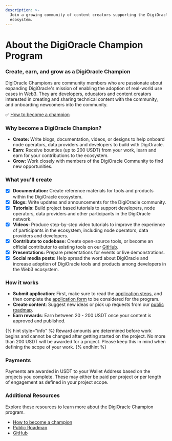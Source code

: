 ```yaml
---
description: >-
  Join a growing community of content creators supporting the DigiOracle
  ecosystem.
---
```


# About the DigiOracle Champion Program

### Create, earn, and grow as a DigiOracle Champion[​](https://docs.celo.org/community/celo-sage#create-earn-and-grow-as-a-celo-content-creator) <a href="#create-earn-and-grow-as-a-celo-content-creator" id="create-earn-and-grow-as-a-celo-content-creator"></a>

DigiOracle Champions are community members who are passionate about expanding DigiOracle's mission of enabling the adoption of real-world use cases in Web3. They are developers, educators and content creators interested in creating and sharing technical content with the community, and onboarding newcomers into the community.

✅ [How to become a champion](how-to-create-content-and-become-a-digioracle-champion.md)

### Why become a DigiOracle Champion?[​](https://docs.celo.org/community/celo-sage#why-become-a-celo-sage) <a href="#why-become-a-celo-sage" id="why-become-a-celo-sage"></a>

* **Create:** Write blogs, documentation, videos, or designs to help onboard node operators, data providers and developers to build with DigiOracle.
* **Earn:** Receive bounties (up to 200 USDT) from your work, learn and earn for your contributions to the ecosystem.
* **Grow:** Work closely with members of the DigiOracle Community to find new opportunities.

### What you'll create[​](https://docs.celo.org/community/celo-sage#what-youll-create) <a href="#what-youll-create" id="what-youll-create"></a>

* [x] **Documentation:** Create reference materials for tools and products within the DigiOracle ecosystem.
* [x] **Blogs:** Write updates and announcements for the DigiOracle community.
* [x] **Tutorials:** Build project based tutorials to support developers, node operators, data providers and other participants in the DigiOracle network.
* [x] **Videos:** Produce step-by-step video tutorials to improve the experience of participants in the ecosystem, including node operators, data providers and developers.
* [x] **Contribute to codebase:** Create open-source tools, or become an official contributor to existing tools on our [GitHub](https://github.com/KlayOracle).
* [x] **Presentations:** Prepare presentations for events or live demonstrations.
* [x] **Social media posts:** Help spread the word about DigiOracle and increase adoption of DigiOracle tools and products among developers in the Web3 ecosystem.

### How it works[​](https://docs.celo.org/community/celo-sage#how-it-works) <a href="#how-it-works" id="how-it-works"></a>

* **Submit application**: First, make sure to read the [application steps](how-to-create-content-and-become-a-digioracle-champion.md), and then complete the [application form](https://forms.gle/GsuAB2kv3CoCAV5m7) to be considered for the program.
* **Create content**: Suggest new ideas or pick up requests from our [public roadmap](https://trello.com/invite/b/cDBc54sO/ATTI352b678879e910e121bcf27a5bef4ab0775152B8/digioracle-champion-program).
* **Earn rewards**: Earn between 20 - 200 USDT once your content is approved and published.

{% hint style="info" %}
Reward amounts are determined before work begins and cannot be changed after getting started on the project. No more than 200 USDT will be awarded for a project. Please keep this in mind when defining the scope of your work.
{% endhint %}

### Payments[​](https://docs.celo.org/community/celo-sage#payments) <a href="#payments" id="payments"></a>

Payments are awarded in USDT to your Wallet Address based on the projects you complete. These may either be paid per project or per length of engagement as defined in your project scope.

### Additional Resources[​](https://docs.celo.org/community/celo-sage#additional-resources) <a href="#additional-resources" id="additional-resources"></a>

Explore these resources to learn more about the DigiOracle Champion program.

* [How to become a champion](how-to-create-content-and-become-a-digioracle-champion.md)
* [Public Roadmap](https://trello.com/invite/b/cDBc54sO/ATTI352b678879e910e121bcf27a5bef4ab0775152B8/digioracle-champion-program)
* [GitHub](https://trello.com/invite/b/cDBc54sO/ATTI352b678879e910e121bcf27a5bef4ab0775152B8/digioracle-champion-program)
